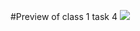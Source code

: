 #Preview of class 1 task 4
![](https://github.com/user-attachments/assets/4a7f2f18-be87-4fa6-a58c-9d311e939049)
